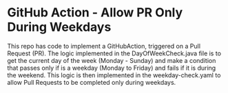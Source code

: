 # GitHub Action - Allow PR Only During Weekdays

This repo has code to implement a GitHubAction, triggered on a Pull Request (PR). The logic implemented in the DayOfWeekCheck.java file is to get the current day of the week (Monday - Sunday) and make a condition that passes only if is a weekday (Monday to Friday) and fails if it is during the weekend. This logic is then implemented in the weekday-check.yaml to allow Pull Requests to be completed only during weekdays.